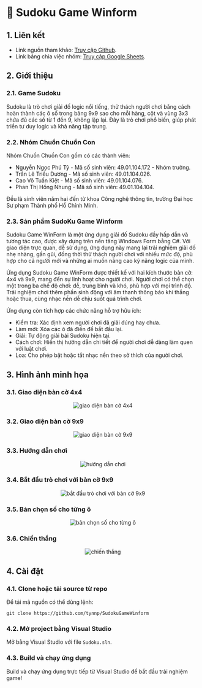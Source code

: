 # 🧩 Sudoku Game Winform

## 1. Liên kết 
- Link nguồn tham khảo: [Truy cập Github](https://github.com/nayanbunny/Sudoku-CSharp).
- Link bảng chia việc nhóm: [Truy cập Google Sheets](https://docs.google.com/spreadsheets/d/1hnBnJ_pXnE0wcONNGLzlxvVDHWMVgxM2dVseIkLuvBE/edit?usp=sharing).

## 2. Giới thiệu
### 2.1. Game Sudoku
Sudoku là trò chơi giải đố logic nổi tiếng, thử thách người chơi bằng cách hoàn thành các ô số trong bảng 9x9 sao cho mỗi hàng, cột và vùng 3x3 chứa đủ các số từ 1 đến 9, không lặp lại. Đây là trò chơi phổ biến, giúp phát triển tư duy logic và khả năng tập trung.

### 2.2. Nhóm Chuồn Chuồn Con
Nhóm Chuồn Chuồn Con gồm có các thành viên:     

- Nguyễn Ngọc Phú Tỷ - Mã số sinh viên: 49.01.104.172 - Nhóm trưởng.
- Trần Lê Triều Dương - Mã số sinh viên: 49.01.104.026.
- Cao Võ Tuấn Kiệt - Mã số sinh viên: 49.01.104.076.
- Phan Thị Hồng Nhung - Mã số sinh viên: 49.01.104.104.

Đều là sinh viên năm hai đến từ khoa Công nghệ thông tin, trường Đại học Sư phạm Thành phố Hồ Chính Minh. 

### 2.3. Sản phẩm SudoKu Game Winform
Sudoku Game WinForm là một ứng dụng giải đố Sudoku đầy hấp dẫn và tương tác cao, được xây dựng trên nền tảng Windows Form bằng C#. Với giao diện trực quan, dễ sử dụng, ứng dụng này mang lại trải nghiệm giải đố nhẹ nhàng, gần gũi, đồng thời thử thách người chơi với nhiều mức độ, phù hợp cho cả người mới và những ai muốn nâng cao kỹ năng logic của mình.

Ứng dụng Sudoku Game WinForm được thiết kế với hai kích thước bàn cờ: 4x4 và 9x9, mang đến sự linh hoạt cho người chơi. Người chơi có thể chọn một trong ba chế độ chơi: dễ, trung bình và khó, phù hợp với mọi trình độ. Trải nghiệm chơi thêm phần sinh động với âm thanh thông báo khi thắng hoặc thua, cùng nhạc nền dễ chịu suốt quá trình chơi.

Ứng dụng còn tích hợp các chức năng hỗ trợ hữu ích:

- Kiểm tra: Xác định xem người chơi đã giải đúng hay chưa.
- Làm mới: Xóa các ô đã điền để bắt đầu lại.
- Giải: Tự động giải bài Sudoku hiện tại.
- Cách chơi: Hiển thị hướng dẫn chi tiết để người chơi dễ dàng làm quen với luật chơi.
- Loa: Cho phép bật hoặc tắt nhạc nền theo sở thích của người chơi.

## 3. Hình ảnh minh họa

### 3.1. Giao diện bàn cờ 4x4
<p align="center">  
  <img src="images/github/giao_dien_4x4.png" alt="giao diện bàn cờ 4x4"/>
</p>    

### 3.2. Giao diện bàn cờ 9x9 
<p align="center">  
  <img src="images/github/giao_dien_9x9.png" alt="giao diện bàn cờ 9x9"/>
</p>    

### 3.3. Hướng dẫn chơi
<p align="center">  
  <img src="images/github/huong_dan_choi.png" alt="hướng dẫn chơi"/>
</p>  

### 3.4. Bắt đầu trò chơi với bàn cờ 9x9
<p align="center">  
  <img src="images/github/giai_ban_co_9x9.png" alt="bắt đầu trò chơi với bàn cờ 9x9"/>
</p>  

### 3.5. Bản chọn số cho từng ô
<p align="center">  
  <img src="images/github/ban_chon_so.png" alt="bản chọn số cho từng ô"/>
</p>  

### 3.6. Chiến thắng
<p align="center">  
  <img src="images/github/chien_thang.png" alt="chiến thắng"/>
</p>  

## 4. Cài đặt
### 4.1. Clone hoặc tải source từ repo
Để tải mã nguồn có thể dùng lệnh:
```shell
git clone https://github.com/tynnp/SudokuGameWinform
```

### 4.2. Mở project bằng Visual Studio 
Mở bằng Visual Studio với file `Sudoku.sln`.

### 4.3. Build và chạy ứng dụng
Build và chạy ứng dụng trực tiếp từ Visual Studio để bắt đầu trải nghiệm game!